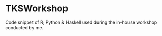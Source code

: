 # TKSWorkshop
Code snippet of R; Python &amp; Haskell used during the in-house workshop conducted by me.
